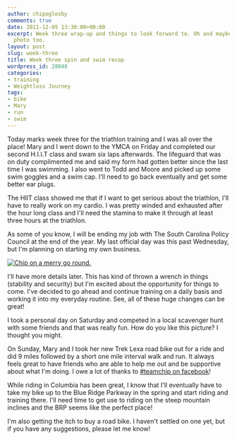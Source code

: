 ```yaml
---
author: chipoglesby
comments: true
date: 2011-12-05 13:30:00+00:00
excerpt: Week three wrap-up and things to look forward to. Oh and maybe a super cool
  photo too.
layout: post
slug: week-three
title: Week three spin and swim recap
wordpress_id: 28048
categories:
- training
- Weightloss Journey
tags:
- bike
- Mary
- run
- swim
---
```


Today marks week three for the triathlon training and I was all over the place! Mary and I went down to the YMCA on Friday and completed our second H.I.I.T class and swam six laps afterwards. The lifeguard that was on duty complimented me and said my form had gotten better since the last time I was swimming. I also went to Todd and Moore and picked up some swim goggles and a swim cap. I'll need to go back eventually and get some better ear plugs.

The HIIT class showed me that if I want to get serious about the triathlon, I'll have to really work on my cardio. I was pretty winded and exhausted after the hour long class and I'll need the stamina to make it through at least three hours at the triathlon.

As some of you know, I will be ending my job with The South Carolina Policy Council at the end of the year. My last official day was this past Wednesday, but I'm planning on starting my own business.

[![Chip on a merry go round.](http://www.chipoglesby.com/wp-content/uploads/2011/12/463368654-222x300.jpg)](http://www.chipoglesby.com/wp-content/uploads/2011/12/463368654.jpg)

I'll have more details later. This has kind of thrown a wrench in things (stability and security) but I'm excited about the opportunity for things to come. I've decided to go ahead and continue training on a daily basis and working it into my everyday routine. See, all of these huge changes can be great!

I took a personal day on Saturday and competed in a local scavenger hunt with some friends and that was really fun. How do you like this picture? I thought you might.

On Sunday, Mary and I took her new Trek Lexa road bike out for a ride and did 9 miles followed by a short one mile interval walk and run. It always feels great to have friends who are able to help me out and be supportive about what I'm doing. I owe a lot of thanks to [#teamchip on facebook](http://www.facebook.com/chip2point0)!

While riding in Columbia has been great, I know that I'll eventually have to take my bike up to the Blue Ridge Parkway in the spring and start riding and training there. I'll need time to get use to riding on the steep mountain inclines and the BRP seems like the perfect place!

I'm also getting the itch to buy a road bike. I haven't settled on one yet, but if you have any suggestions, please let me know!
